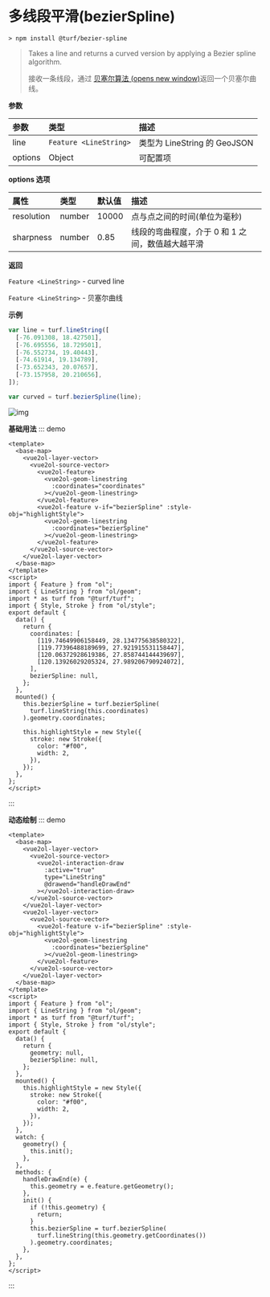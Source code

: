 # 多线段平滑(bezierSpline)

```
> npm install @turf/bezier-spline
```

> Takes a line and returns a curved version by applying a Bezier spline algorithm.
>
> 接收一条线段，通过 [贝塞尔算法 (opens new window)](https://baike.baidu.com/item/贝塞尔曲线算法/4095155?fromtitle=贝塞尔算法&fromid=18248630&fr=aladdin)返回一个贝塞尔曲线。

**参数**

| 参数    | 类型                   | 描述                         |
| :------ | :--------------------- | :--------------------------- |
| line    | `Feature <LineString>` | 类型为 LineString 的 GeoJSON |
| options | Object                 | 可配置项                     |

**options 选项**

| 属性       | 类型   | 默认值 | 描述                                             |
| :--------- | :----- | :----- | :----------------------------------------------- |
| resolution | number | 10000  | 点与点之间的时间(单位为毫秒)                     |
| sharpness  | number | 0.85   | 线段的弯曲程度，介于 0 和 1 之间，数值越大越平滑 |

**返回**

`Feature <LineString>` - curved line

`Feature <LineString>` - 贝塞尔曲线

**示例**

```js
var line = turf.lineString([
  [-76.091308, 18.427501],
  [-76.695556, 18.729501],
  [-76.552734, 19.40443],
  [-74.61914, 19.134789],
  [-73.652343, 20.07657],
  [-73.157958, 20.210656],
]);

var curved = turf.bezierSpline(line);
```

![img](https://pzy-images.oss-cn-hangzhou.aliyuncs.com/img/bezierSpline.881bcfab.webp)

**基础用法**
::: demo

```vue
<template>
  <base-map>
    <vue2ol-layer-vector>
      <vue2ol-source-vector>
        <vue2ol-feature>
          <vue2ol-geom-linestring
            :coordinates="coordinates"
          ></vue2ol-geom-linestring>
        </vue2ol-feature>
        <vue2ol-feature v-if="bezierSpline" :style-obj="highlightStyle">
          <vue2ol-geom-linestring
            :coordinates="bezierSpline"
          ></vue2ol-geom-linestring>
        </vue2ol-feature>
      </vue2ol-source-vector>
    </vue2ol-layer-vector>
  </base-map>
</template>
<script>
import { Feature } from "ol";
import { LineString } from "ol/geom";
import * as turf from "@turf/turf";
import { Style, Stroke } from "ol/style";
export default {
  data() {
    return {
      coordinates: [
        [119.74649906158449, 28.134775638580322],
        [119.77396488189699, 27.921915531158447],
        [120.06372928619386, 27.858744144439697],
        [120.13926029205324, 27.989206790924072],
      ],
      bezierSpline: null,
    };
  },
  mounted() {
    this.bezierSpline = turf.bezierSpline(
      turf.lineString(this.coordinates)
    ).geometry.coordinates;

    this.highlightStyle = new Style({
      stroke: new Stroke({
        color: "#f00",
        width: 2,
      }),
    });
  },
};
</script>
```

:::

**动态绘制**
::: demo

```vue
<template>
  <base-map>
    <vue2ol-layer-vector>
      <vue2ol-source-vector>
        <vue2ol-interaction-draw
          :active="true"
          type="LineString"
          @drawend="handleDrawEnd"
        ></vue2ol-interaction-draw>
      </vue2ol-source-vector>
    </vue2ol-layer-vector>
    <vue2ol-layer-vector>
      <vue2ol-source-vector>
        <vue2ol-feature v-if="bezierSpline" :style-obj="highlightStyle">
          <vue2ol-geom-linestring
            :coordinates="bezierSpline"
          ></vue2ol-geom-linestring>
        </vue2ol-feature>
      </vue2ol-source-vector>
    </vue2ol-layer-vector>
  </base-map>
</template>
<script>
import { Feature } from "ol";
import { LineString } from "ol/geom";
import * as turf from "@turf/turf";
import { Style, Stroke } from "ol/style";
export default {
  data() {
    return {
      geometry: null,
      bezierSpline: null,
    };
  },
  mounted() {
    this.highlightStyle = new Style({
      stroke: new Stroke({
        color: "#f00",
        width: 2,
      }),
    });
  },
  watch: {
    geometry() {
      this.init();
    },
  },
  methods: {
    handleDrawEnd(e) {
      this.geometry = e.feature.getGeometry();
    },
    init() {
      if (!this.geometry) {
        return;
      }
      this.bezierSpline = turf.bezierSpline(
        turf.lineString(this.geometry.getCoordinates())
      ).geometry.coordinates;
    },
  },
};
</script>
```

:::
